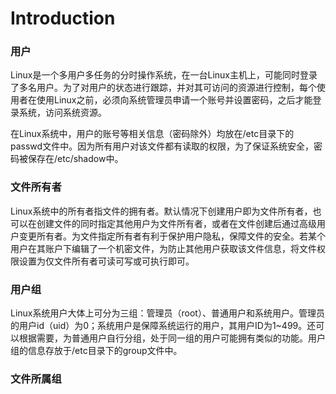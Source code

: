 # Introduction

### 用户

Linux是一个多用户多任务的分时操作系统，在一台Linux主机上，可能同时登录了多名用户。为了对用户的状态进行跟踪，并对其可访问的资源进行控制，每个使用者在使用Linux之前，必须向系统管理员申请一个账号并设置密码，之后才能登录系统，访问系统资源。

在Linux系统中，用户的账号等相关信息（密码除外）均放在/etc目录下的passwd文件中。因为所有用户对该文件都有读取的权限，为了保证系统安全，密码被保存在/etc/shadow中。

### 文件所有者

Linux系统中的所有者指文件的拥有者。默认情况下创建用户即为文件所有者，也可以在创建文件的同时指定其他用户为文件所有者，或者在文件创建后通过高级用户变更所有者。为文件指定所有者有利于保护用户隐私，保障文件的安全。若某个用户在其账户下编辑了一个机密文件，为防止其他用户获取该文件信息，将文件权限设置为仅文件所有者可读可写或可执行即可。

### 用户组

Linux系统用户大体上可分为三组：管理员（root）、普通用户和系统用户。管理员的用户id（uid）为0；系统用户是保障系统运行的用户，其用户ID为1~499。还可以根据需要，为普通用户自行分组，处于同一组的用户可能拥有类似的功能。用户组的信息存放于/etc目录下的group文件中。

### 文件所属组

